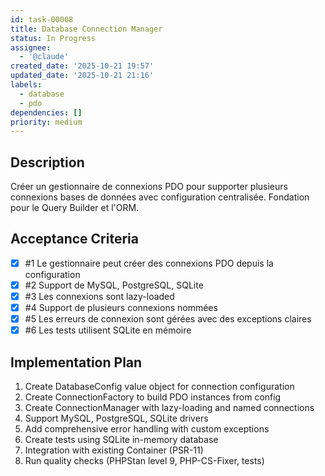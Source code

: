 ```yaml
---
id: task-00008
title: Database Connection Manager
status: In Progress
assignee:
  - '@claude'
created_date: '2025-10-21 19:57'
updated_date: '2025-10-21 21:16'
labels:
  - database
  - pdo
dependencies: []
priority: medium
---
```


## Description

<!-- SECTION:DESCRIPTION:BEGIN -->
Créer un gestionnaire de connexions PDO pour supporter plusieurs connexions bases de données avec configuration centralisée. Fondation pour le Query Builder et l'ORM.
<!-- SECTION:DESCRIPTION:END -->

## Acceptance Criteria
<!-- AC:BEGIN -->
- [x] #1 Le gestionnaire peut créer des connexions PDO depuis la configuration
- [x] #2 Support de MySQL, PostgreSQL, SQLite
- [x] #3 Les connexions sont lazy-loaded
- [x] #4 Support de plusieurs connexions nommées
- [x] #5 Les erreurs de connexion sont gérées avec des exceptions claires
- [x] #6 Les tests utilisent SQLite en mémoire
<!-- AC:END -->

## Implementation Plan

<!-- SECTION:PLAN:BEGIN -->
1. Create DatabaseConfig value object for connection configuration
2. Create ConnectionFactory to build PDO instances from config
3. Create ConnectionManager with lazy-loading and named connections
4. Support MySQL, PostgreSQL, SQLite drivers
5. Add comprehensive error handling with custom exceptions
6. Create tests using SQLite in-memory database
7. Integration with existing Container (PSR-11)
8. Run quality checks (PHPStan level 9, PHP-CS-Fixer, tests)
<!-- SECTION:PLAN:END -->
